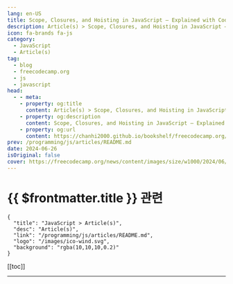 ```yaml
---
lang: en-US
title: Scope, Closures, and Hoisting in JavaScript – Explained with Code Examples
description: Article(s) > Scope, Closures, and Hoisting in JavaScript – Explained with Code Examples
icon: fa-brands fa-js
category: 
  - JavaScript
  - Article(s)
tag: 
  - blog
  - freecodecamp.org
  - js
  - javascript
head:
  - - meta:
    - property: og:title
      content: Article(s) > Scope, Closures, and Hoisting in JavaScript – Explained with Code Examples
    - property: og:description
      content: Scope, Closures, and Hoisting in JavaScript – Explained with Code Examples
    - property: og:url
      content: https://chanhi2000.github.io/bookshelf/freecodecamp.org/scope-closures-and-hoisting-in-javascript.html
prev: /programming/js/articles/README.md
date: 2024-06-26
isOriginal: false
cover: https://freecodecamp.org/news/content/images/size/w1000/2024/06/How-to-connect-Firebase-Authentication-with-Golang-app_20240625_101105_0000-1.png
---
```


# {{ $frontmatter.title }} 관련

```component VPCard
{
  "title": "JavaScript > Article(s)",
  "desc": "Article(s)",
  "link": "/programming/js/articles/README.md",
  "logo": "/images/ico-wind.svg",
  "background": "rgba(10,10,10,0.2)"
}
```

[[toc]]

---

<SiteInfo
  name="Scope, Closures, and Hoisting in JavaScript – Explained with Code Examples"
  desc="In the dynamic world of JavaScript, understanding the intricacies of scope, closures, and hoisting is fundamental for mastering the language and building robust applications. These concepts, though often misunderstood, play a crucial role in determining how variables and functions behave within the code. Scope dictates the accessibility of variables, closures..."
  url="https://freecodecamp.org/news/scope-closures-and-hoisting-in-javascript/"
  logo="https://cdn.freecodecamp.org/universal/favicons/favicon.ico"
  preview="https://freecodecamp.org/news/content/images/size/w2000/2024/06/Ivory-and-Blue-Lavender-Aesthetic-Photo-Collage-Presentation.png"/>

<!-- TODO: 작성 -->

